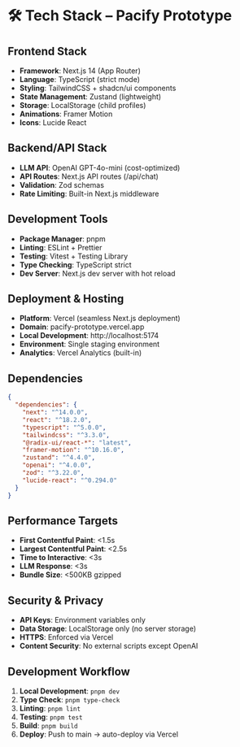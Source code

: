 # 🛠️ Tech Stack – Pacify Prototype

## Frontend Stack
- **Framework**: Next.js 14 (App Router)
- **Language**: TypeScript (strict mode)
- **Styling**: TailwindCSS + shadcn/ui components
- **State Management**: Zustand (lightweight)
- **Storage**: LocalStorage (child profiles)
- **Animations**: Framer Motion
- **Icons**: Lucide React

## Backend/API Stack  
- **LLM API**: OpenAI GPT-4o-mini (cost-optimized)
- **API Routes**: Next.js API routes (/api/chat)
- **Validation**: Zod schemas
- **Rate Limiting**: Built-in Next.js middleware

## Development Tools
- **Package Manager**: pnpm
- **Linting**: ESLint + Prettier
- **Testing**: Vitest + Testing Library
- **Type Checking**: TypeScript strict
- **Dev Server**: Next.js dev server with hot reload

## Deployment & Hosting
- **Platform**: Vercel (seamless Next.js deployment)
- **Domain**: pacify-prototype.vercel.app
- **Local Development**: http://localhost:5174
- **Environment**: Single staging environment
- **Analytics**: Vercel Analytics (built-in)

## Dependencies
```json
{
  "dependencies": {
    "next": "^14.0.0",
    "react": "^18.2.0", 
    "typescript": "^5.0.0",
    "tailwindcss": "^3.3.0",
    "@radix-ui/react-*": "latest",
    "framer-motion": "^10.16.0",
    "zustand": "^4.4.0",
    "openai": "^4.0.0",
    "zod": "^3.22.0",
    "lucide-react": "^0.294.0"
  }
}
```

## Performance Targets
- **First Contentful Paint**: <1.5s
- **Largest Contentful Paint**: <2.5s  
- **Time to Interactive**: <3s
- **LLM Response**: <3s
- **Bundle Size**: <500KB gzipped

## Security & Privacy
- **API Keys**: Environment variables only
- **Data Storage**: LocalStorage only (no server storage)
- **HTTPS**: Enforced via Vercel
- **Content Security**: No external scripts except OpenAI

## Development Workflow
1. **Local Development**: `pnpm dev`
2. **Type Check**: `pnpm type-check`  
3. **Linting**: `pnpm lint`
4. **Testing**: `pnpm test`
5. **Build**: `pnpm build`
6. **Deploy**: Push to main → auto-deploy via Vercel 